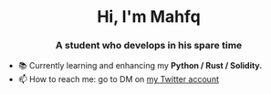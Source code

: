 <h1 align="center">Hi, I'm Mahfq</h1>
<h3 align="center">A student who develops in his spare time</h3>

- 📚 Currently learning and enhancing my **Python / Rust / Solidity.**
- 📫 How to reach me: go to DM on <a href="https://twitter.com/Mahfq">my Twitter account</a>
